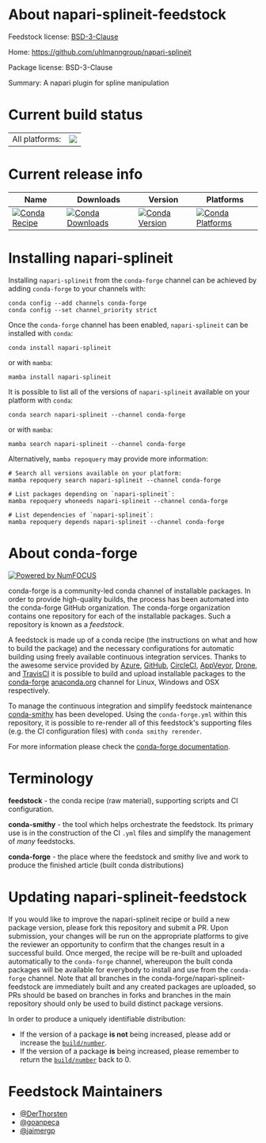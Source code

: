 About napari-splineit-feedstock
===============================

Feedstock license: [BSD-3-Clause](https://github.com/conda-forge/napari-splineit-feedstock/blob/main/LICENSE.txt)

Home: https://github.com/uhlmanngroup/napari-splineit

Package license: BSD-3-Clause

Summary: A napari plugin for spline manipulation

Current build status
====================


<table><tr><td>All platforms:</td>
    <td>
      <a href="https://dev.azure.com/conda-forge/feedstock-builds/_build/latest?definitionId=16659&branchName=main">
        <img src="https://dev.azure.com/conda-forge/feedstock-builds/_apis/build/status/napari-splineit-feedstock?branchName=main">
      </a>
    </td>
  </tr>
</table>

Current release info
====================

| Name | Downloads | Version | Platforms |
| --- | --- | --- | --- |
| [![Conda Recipe](https://img.shields.io/badge/recipe-napari--splineit-green.svg)](https://anaconda.org/conda-forge/napari-splineit) | [![Conda Downloads](https://img.shields.io/conda/dn/conda-forge/napari-splineit.svg)](https://anaconda.org/conda-forge/napari-splineit) | [![Conda Version](https://img.shields.io/conda/vn/conda-forge/napari-splineit.svg)](https://anaconda.org/conda-forge/napari-splineit) | [![Conda Platforms](https://img.shields.io/conda/pn/conda-forge/napari-splineit.svg)](https://anaconda.org/conda-forge/napari-splineit) |

Installing napari-splineit
==========================

Installing `napari-splineit` from the `conda-forge` channel can be achieved by adding `conda-forge` to your channels with:

```
conda config --add channels conda-forge
conda config --set channel_priority strict
```

Once the `conda-forge` channel has been enabled, `napari-splineit` can be installed with `conda`:

```
conda install napari-splineit
```

or with `mamba`:

```
mamba install napari-splineit
```

It is possible to list all of the versions of `napari-splineit` available on your platform with `conda`:

```
conda search napari-splineit --channel conda-forge
```

or with `mamba`:

```
mamba search napari-splineit --channel conda-forge
```

Alternatively, `mamba repoquery` may provide more information:

```
# Search all versions available on your platform:
mamba repoquery search napari-splineit --channel conda-forge

# List packages depending on `napari-splineit`:
mamba repoquery whoneeds napari-splineit --channel conda-forge

# List dependencies of `napari-splineit`:
mamba repoquery depends napari-splineit --channel conda-forge
```


About conda-forge
=================

[![Powered by
NumFOCUS](https://img.shields.io/badge/powered%20by-NumFOCUS-orange.svg?style=flat&colorA=E1523D&colorB=007D8A)](https://numfocus.org)

conda-forge is a community-led conda channel of installable packages.
In order to provide high-quality builds, the process has been automated into the
conda-forge GitHub organization. The conda-forge organization contains one repository
for each of the installable packages. Such a repository is known as a *feedstock*.

A feedstock is made up of a conda recipe (the instructions on what and how to build
the package) and the necessary configurations for automatic building using freely
available continuous integration services. Thanks to the awesome service provided by
[Azure](https://azure.microsoft.com/en-us/services/devops/), [GitHub](https://github.com/),
[CircleCI](https://circleci.com/), [AppVeyor](https://www.appveyor.com/),
[Drone](https://cloud.drone.io/welcome), and [TravisCI](https://travis-ci.com/)
it is possible to build and upload installable packages to the
[conda-forge](https://anaconda.org/conda-forge) [anaconda.org](https://anaconda.org/)
channel for Linux, Windows and OSX respectively.

To manage the continuous integration and simplify feedstock maintenance
[conda-smithy](https://github.com/conda-forge/conda-smithy) has been developed.
Using the ``conda-forge.yml`` within this repository, it is possible to re-render all of
this feedstock's supporting files (e.g. the CI configuration files) with ``conda smithy rerender``.

For more information please check the [conda-forge documentation](https://conda-forge.org/docs/).

Terminology
===========

**feedstock** - the conda recipe (raw material), supporting scripts and CI configuration.

**conda-smithy** - the tool which helps orchestrate the feedstock.
                   Its primary use is in the construction of the CI ``.yml`` files
                   and simplify the management of *many* feedstocks.

**conda-forge** - the place where the feedstock and smithy live and work to
                  produce the finished article (built conda distributions)


Updating napari-splineit-feedstock
==================================

If you would like to improve the napari-splineit recipe or build a new
package version, please fork this repository and submit a PR. Upon submission,
your changes will be run on the appropriate platforms to give the reviewer an
opportunity to confirm that the changes result in a successful build. Once
merged, the recipe will be re-built and uploaded automatically to the
`conda-forge` channel, whereupon the built conda packages will be available for
everybody to install and use from the `conda-forge` channel.
Note that all branches in the conda-forge/napari-splineit-feedstock are
immediately built and any created packages are uploaded, so PRs should be based
on branches in forks and branches in the main repository should only be used to
build distinct package versions.

In order to produce a uniquely identifiable distribution:
 * If the version of a package **is not** being increased, please add or increase
   the [``build/number``](https://docs.conda.io/projects/conda-build/en/latest/resources/define-metadata.html#build-number-and-string).
 * If the version of a package **is** being increased, please remember to return
   the [``build/number``](https://docs.conda.io/projects/conda-build/en/latest/resources/define-metadata.html#build-number-and-string)
   back to 0.

Feedstock Maintainers
=====================

* [@DerThorsten](https://github.com/DerThorsten/)
* [@goanpeca](https://github.com/goanpeca/)
* [@jaimergp](https://github.com/jaimergp/)

